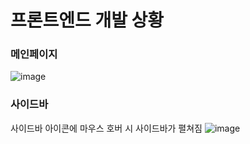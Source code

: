 <h1>프론트엔드 개발 상황</h1>

<h3>메인페이지</h3>
<img alt="image" src="https://github.com/sideproject-sku/front/assets/80367621/bb5ae197-7f6d-4085-be23-dab4b0d62e90">

<h3>사이드바</h3>
<span>사이드바 아이콘에 마우스 호버 시 사이드바가 펼쳐짐</span>
<img alt="image" src="https://github.com/sideproject-sku/front/assets/80367621/3af0f96f-ed34-4010-9dad-be8ebba1a888">

